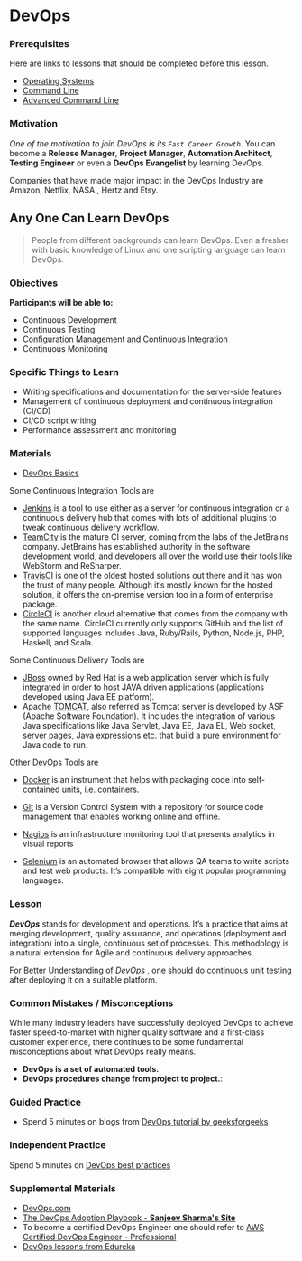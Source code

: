 # DevOps

### Prerequisites

Here are links to lessons that should be completed before this lesson.

- [Operating Systems](../../operating-systems/operating-systems.md)
- [Command Line](../../command-line/command-line-interface.md)
- [Advanced Command Line](../../command-line/command-line-advanced.md)

### Motivation

_One of the motivation to join DevOps is its `Fast Career Growth`._
You can become a **Release Manager**, **Project Manager**, **Automation Architect**, **Testing Engineer** or even a **DevOps Evangelist** by learning DevOps.

Companies that have made major impact in the DevOps Industry are Amazon, Netflix, NASA , Hertz and Etsy.

<h2>Any One Can Learn DevOps</h2>

> People from different backgrounds can learn DevOps. Even a fresher with basic knowledge of Linux and one scripting language can learn DevOps.

### Objectives

**Participants will be able to:**

- Continuous Development
- Continuous Testing
- Configuration Management and Continuous Integration
- Continuous Monitoring

### Specific Things to Learn

- Writing specifications and documentation for the server-side features
- Management of continuous deployment and continuous integration (CI/CD)
- CI/CD script writing
- Performance assessment and monitoring

### Materials

- [DevOps Basics](https://docs.google.com/presentation/d/1RKCXzSEszRosU2HCKjNwOohsgfZjWtDBqMlyH8Q4K54/edit?usp=sharing)

Some Continuous Integration Tools are

- [Jenkins](https://jenkins.io/) is a tool to use either as a server for continuous integration or a continuous delivery hub that comes with lots of additional plugins to tweak continuous delivery workflow.
- [TeamCity](https://www.jetbrains.com/teamcity/) is the mature CI server, coming from the labs of the JetBrains company. JetBrains has established authority in the software development world, and developers all over the world use their tools like WebStorm and ReSharper.
- [TravisCI](https://travis-ci.org/) is one of the oldest hosted solutions out there and it has won the trust of many people. Although it’s mostly known for the hosted solution, it offers the on-premise version too in a form of enterprise package.
- [CircleCI](https://circleci.com/) is another cloud alternative that comes from the company with the same name. CircleCI currently only supports GitHub and the list of supported languages includes Java, Ruby/Rails, Python, Node.js, PHP, Haskell, and Scala.

Some Continuous Delivery Tools are

- [JBoss](http://www.jboss.org/) owned by Red Hat is a web application server which is fully integrated in order to host JAVA driven applications (applications developed using Java EE platform).
- Apache [TOMCAT](http://tomcat.apache.org/), also referred as Tomcat server is developed by ASF (Apache Software Foundation). It includes the integration of various Java specifications like Java Servlet, Java EE, Java EL, Web socket, server pages, Java expressions etc. that build a pure environment for Java code to run.

Other DevOps Tools are

- [Docker](https://www.docker.com/) is an instrument that helps with packaging code into self-contained units, i.e. containers.
- [Git](https://git-scm.com/) is a Version Control System with a repository for source code management that enables working online and offline.

- [Nagios](https://www.nagios.org/) is an infrastructure monitoring tool that presents analytics in visual reports
- [Selenium](https://www.seleniumhq.org/) is an automated browser that allows QA teams to write scripts and test web products. It’s compatible with eight popular programming languages.

### Lesson

**_DevOps_** stands for development and operations. It’s a practice that aims at merging development, quality assurance, and operations (deployment and integration) into a single, continuous set of processes. This methodology is a natural extension for Agile and continuous delivery approaches.

For Better Understanding of _DevOps_ , one should do continuous unit testing after deploying it on a suitable platform.

### Common Mistakes / Misconceptions

While many industry leaders have successfully deployed DevOps to achieve faster speed-to-market with higher quality software and a first-class customer experience, there continues to be some fundamental misconceptions about what DevOps really means.

- **DevOps is a set of automated tools.**
- **DevOps procedures change from project to project.**:

### Guided Practice

- Spend 5 minutes on blogs from [DevOps tutorial by geeksforgeeks](https://www.geeksforgeeks.org/devops-tutorial/)

### Independent Practice

Spend 5 minutes on [DevOps best practices](https://devops.com/design-devops-best-practices/)

### Supplemental Materials

- [DevOps.com](https://devops.com/)
- [The DevOps Adoption Playbook - **Sanjeev Sharma's Site**](https://sdarchitect.blog/understanding-devops/)
- To become a certified DevOps Engineer one should refer to [AWS Certified DevOps Engineer - Professional](https://aws.amazon.com/certification/certified-devops-engineer-professional/)
- [DevOps lessons from Edureka](https://www.edureka.co/devops)
